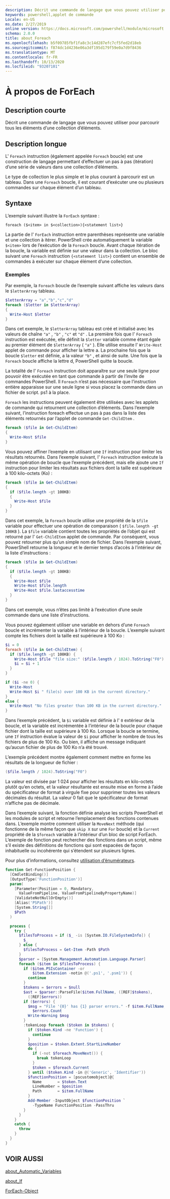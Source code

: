 ```yaml
---
description: Décrit une commande de langage que vous pouvez utiliser pour parcourir tous les éléments d’une collection d’éléments.
keywords: powershell,applet de commande
Locale: en-US
ms.date: 2/27/2019
online version: https://docs.microsoft.com/powershell/module/microsoft.powershell.core/about/about_foreach?view=powershell-6&WT.mc_id=ps-gethelp
schema: 2.0.0
title: about_Foreach
ms.openlocfilehash: b5f09785fbf1fa8c3c14d287efc7cf5fed2d18eb
ms.sourcegitcommit: f874dc1d4236e06a3df195d179f59e0a7d9f8436
ms.translationtype: MT
ms.contentlocale: fr-FR
ms.lasthandoff: 10/13/2020
ms.locfileid: "93207101"
---
```

# <a name="about-foreach"></a>À propos de ForEach

## <a name="short-description"></a>Description courte
Décrit une commande de langage que vous pouvez utiliser pour parcourir tous les éléments d’une collection d’éléments.

## <a name="long-description"></a>Description longue

L' `Foreach` instruction (également appelée `Foreach` boucle) est une construction de langage permettant d’effectuer un pas à pas (itération) d’une série de valeurs dans une collection d’éléments.

Le type de collection le plus simple et le plus courant à parcourir est un tableau.
Dans une `Foreach` boucle, il est courant d’exécuter une ou plusieurs commandes sur chaque élément d’un tableau.

## <a name="syntax"></a>Syntaxe

L’exemple suivant illustre la `ForEach` syntaxe :

```
foreach ($<item> in $<collection>){<statement list>}
```

La partie de l' `ForEach` instruction entre parenthèses représente une variable et une collection à itérer. PowerShell crée automatiquement la variable `$<item>` lors de l’exécution de la `Foreach` boucle. Avant chaque itération de la boucle, la variable est définie sur une valeur dans la collection.
Le bloc suivant une `Foreach` instruction `{<statement list>}` contient un ensemble de commandes à exécuter sur chaque élément d’une collection.

### <a name="examples"></a>Exemples

Par exemple, la `Foreach` boucle de l’exemple suivant affiche les valeurs dans le `$letterArray` tableau.

```powershell
$letterArray = "a","b","c","d"
foreach ($letter in $letterArray)
{
  Write-Host $letter
}
```

Dans cet exemple, le `$letterArray` tableau est créé et initialisé avec les valeurs de chaîne `"a"` , `"b"` , `"c"` et `"d"` . La première fois que l' `Foreach` instruction est exécutée, elle définit la `$letter` variable comme étant égale au premier élément de `$letterArray` ( `"a"` ). Elle utilise ensuite l' `Write-Host` applet de commande pour afficher la lettre a. La prochaine fois que la boucle `$letter` est définie, a la valeur `"b"` , et ainsi de suite. Une fois que la `Foreach` boucle affiche la lettre d, PowerShell quitte la boucle.

La totalité de l' `Foreach` instruction doit apparaître sur une seule ligne pour pouvoir être exécutée en tant que commande à partir de l’invite de commandes PowerShell. Il `Foreach` n’est pas nécessaire que l’instruction entière apparaisse sur une seule ligne si vous placez la commande dans un fichier de script. ps1 à la place.

`Foreach` les instructions peuvent également être utilisées avec les applets de commande qui retournent une collection d’éléments. Dans l’exemple suivant, l’instruction foreach effectue un pas à pas dans la liste des éléments retournés par l’applet de commande `Get-ChildItem` .

```powershell
foreach ($file in Get-ChildItem)
{
  Write-Host $file
}
```

Vous pouvez affiner l’exemple en utilisant une `If` instruction pour limiter les résultats retournés. Dans l’exemple suivant, l' `Foreach` instruction exécute la même opération de boucle que l’exemple précédent, mais elle ajoute une `If` instruction pour limiter les résultats aux fichiers dont la taille est supérieure à 100 kilo-octets (Ko) :

```powershell
foreach ($file in Get-ChildItem)
{
  if ($file.length -gt 100KB)
  {
    Write-Host $file
  }
}
```

Dans cet exemple, la `Foreach` boucle utilise une propriété de la `$file` variable pour effectuer une opération de comparaison ( `$file.length -gt 100KB` ). La `$file` variable contient toutes les propriétés de l’objet qui est retourné par l' `Get-ChildItem` applet de commande. Par conséquent, vous pouvez retourner plus qu’un simple nom de fichier.
Dans l’exemple suivant, PowerShell retourne la longueur et le dernier temps d’accès à l’intérieur de la liste d’instructions :

```powershell
foreach ($file in Get-ChildItem)
{
  if ($file.length -gt 100KB)
  {
    Write-Host $file
    Write-Host $file.length
    Write-Host $file.lastaccesstime
  }
}
```

Dans cet exemple, vous n’êtes pas limité à l’exécution d’une seule commande dans une liste d’instructions.

Vous pouvez également utiliser une variable en dehors d’une `Foreach` boucle et incrémenter la variable à l’intérieur de la boucle. L’exemple suivant compte les fichiers dont la taille est supérieure à 100 Ko :

```powershell
$i = 0
foreach ($file in Get-ChildItem) {
  if ($file.length -gt 100KB) {
    Write-Host $file "file size:" ($file.length / 1024).ToString("F0") KB
    $i = $i + 1
  }
}

if ($i -ne 0) {
  Write-Host
  Write-Host $i " file(s) over 100 KB in the current directory."
}
else {
  Write-Host "No files greater than 100 KB in the current directory."
}
```

Dans l’exemple précédent, la `$i` variable est définie à l' `0` extérieur de la boucle, et la variable est incrémentée à l’intérieur de la boucle pour chaque fichier dont la taille est supérieure à 100 Ko. Lorsque la boucle se termine, une `If` instruction évalue la valeur de `$i` pour afficher le nombre de tous les fichiers de plus de 100 Ko. Ou bien, il affiche un message indiquant qu’aucun fichier de plus de 100 Ko n’a été trouvé.

L’exemple précédent montre également comment mettre en forme les résultats de la longueur de fichier :

```powershell
($file.length / 1024).ToString("F0")
```

La valeur est divisée par 1 024 pour afficher les résultats en kilo-octets plutôt qu’en octets, et la valeur résultante est ensuite mise en forme à l’aide du spécificateur de format à virgule fixe pour supprimer toutes les valeurs décimales du résultat. La valeur 0 fait que le spécificateur de format n’affiche pas de décimale.

Dans l’exemple suivant, la fonction définie analyse les scripts PowerShell et les modules de script et retourne l’emplacement des fonctions contenues dans. L’exemple montre comment utiliser la `MoveNext` méthode (qui fonctionne de la même façon que `skip X` sur une `For` boucle) et la `Current` propriété de la `$foreach` variable à l’intérieur d’un bloc de script ForEach. L’exemple de fonction peut rechercher des fonctions dans un script, même s’il existe des définitions de fonctions qui sont espacées de façon inhabituelle ou incohérente qui s’étendent sur plusieurs lignes.

Pour plus d’informations, consultez [utilisation d’énumérateurs](about_Automatic_Variables.md#using-enumerators).

```powershell
function Get-FunctionPosition {
  [CmdletBinding()]
  [OutputType('FunctionPosition')]
  param(
    [Parameter(Position = 0, Mandatory,
      ValueFromPipeline, ValueFromPipelineByPropertyName)]
    [ValidateNotNullOrEmpty()]
    [Alias('PSPath')]
    [System.String[]]
    $Path
  )

  process {
    try {
      $filesToProcess = if ($_ -is [System.IO.FileSystemInfo]) {
        $_
      } else {
        $filesToProcess = Get-Item -Path $Path
      }
      $parser = [System.Management.Automation.Language.Parser]
      foreach ($item in $filesToProcess) {
        if ($item.PSIsContainer -or
            $item.Extension -notin @('.ps1', '.psm1')) {
          continue
        }
        $tokens = $errors = $null
        $ast = $parser::ParseFile($item.FullName, ([REF]$tokens),
          ([REF]$errors))
        if ($errors) {
          $msg = "File '{0}' has {1} parser errors." -f $item.FullName,
            $errors.Count
          Write-Warning $msg
        }
        :tokenLoop foreach ($token in $tokens) {
          if ($token.Kind -ne 'Function') {
            continue
          }
          $position = $token.Extent.StartLineNumber
          do {
            if (-not $foreach.MoveNext()) {
              break tokenLoop
            }
            $token = $foreach.Current
          } until ($token.Kind -in @('Generic', 'Identifier'))
          $functionPosition = [pscustomobject]@{
            Name       = $token.Text
            LineNumber = $position
            Path       = $item.FullName
          }
          Add-Member -InputObject $functionPosition `
            -TypeName FunctionPosition -PassThru
        }
      }
    }
    catch {
      throw
    }
  }
}
```

## <a name="see-also"></a>VOIR AUSSI

[about_Automatic_Variables](about_Automatic_Variables.md)

[about_If](about_If.md)

[ForEach-Object](xref:Microsoft.PowerShell.Core.ForEach-Object)
